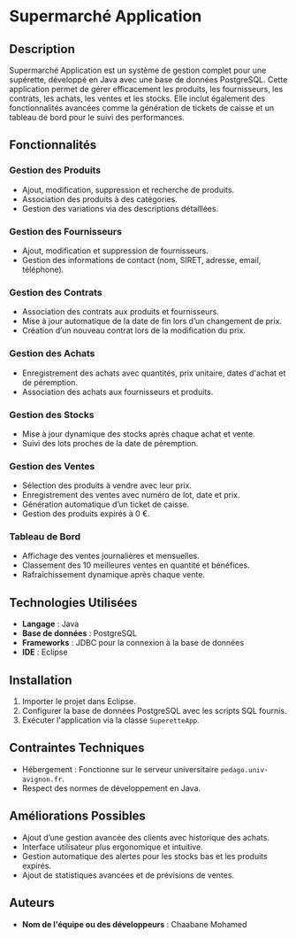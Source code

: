 # Supermarché Application

## Description
Supermarché Application est un système de gestion complet pour une supérette, développé en Java avec une base de données PostgreSQL. Cette application permet de gérer efficacement les produits, les fournisseurs, les contrats, les achats, les ventes et les stocks. Elle inclut également des fonctionnalités avancées comme la génération de tickets de caisse et un tableau de bord pour le suivi des performances.

## Fonctionnalités
### Gestion des Produits
- Ajout, modification, suppression et recherche de produits.
- Association des produits à des catégories.
- Gestion des variations via des descriptions détaillées.

### Gestion des Fournisseurs
- Ajout, modification et suppression de fournisseurs.
- Gestion des informations de contact (nom, SIRET, adresse, email, téléphone).

### Gestion des Contrats
- Association des contrats aux produits et fournisseurs.
- Mise à jour automatique de la date de fin lors d’un changement de prix.
- Création d’un nouveau contrat lors de la modification du prix.

### Gestion des Achats
- Enregistrement des achats avec quantités, prix unitaire, dates d'achat et de péremption.
- Association des achats aux fournisseurs et produits.

### Gestion des Stocks
- Mise à jour dynamique des stocks après chaque achat et vente.
- Suivi des lots proches de la date de péremption.

### Gestion des Ventes
- Sélection des produits à vendre avec leur prix.
- Enregistrement des ventes avec numéro de lot, date et prix.
- Génération automatique d’un ticket de caisse.
- Gestion des produits expirés à 0 €.

### Tableau de Bord
- Affichage des ventes journalières et mensuelles.
- Classement des 10 meilleures ventes en quantité et bénéfices.
- Rafraîchissement dynamique après chaque vente.

## Technologies Utilisées
- **Langage** : Java
- **Base de données** : PostgreSQL
- **Frameworks** : JDBC pour la connexion à la base de données
- **IDE** : Eclipse

## Installation
1. Importer le projet dans Eclipse.
2. Configurer la base de données PostgreSQL avec les scripts SQL fournis.
3. Exécuter l'application via la classe `SuperetteApp`.

## Contraintes Techniques
- Hébergement : Fonctionne sur le serveur universitaire `pedago.univ-avignon.fr`.
- Respect des normes de développement en Java.

## Améliorations Possibles
- Ajout d’une gestion avancée des clients avec historique des achats.
- Interface utilisateur plus ergonomique et intuitive.
- Gestion automatique des alertes pour les stocks bas et les produits expirés.
- Ajout de statistiques avancées et de prévisions de ventes.

## Auteurs
- **Nom de l'équipe ou des développeurs** : Chaabane Mohamed

